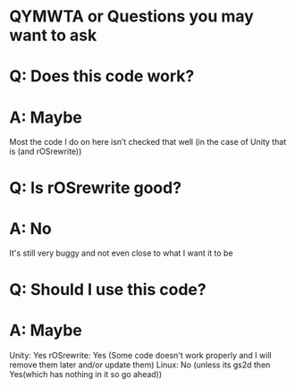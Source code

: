 # QYMWTA or Questions you may want to ask

# Q: Does this code work?
# A: Maybe
Most the code I do on here isn’t checked that well
(in the case of Unity that is (and rOSrewrite))

# Q: Is rOSrewrite good?
# A: No
It's still very buggy and not even close to what I want it to be

# Q: Should I use this code?
# A: Maybe
Unity: Yes
rOSrewrite: Yes (Some code doesn't work properly and I will remove them later and/or update them)
Linux: No (unless its gs2d then Yes(which has nothing in it so go ahead))
